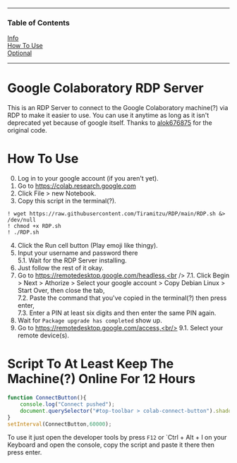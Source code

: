 ----

### Table of Contents  
[Info](#0)  
[How To Use](#1)  
[Optional](#2)

----

<a name="0"/>

# Google Colaboratory RDP Server
This is an RDP Server to connect to the Google Colaboratory machine(?) via RDP to make it easier to use.
You can use it anytime as long as it isn't deprecated yet because of google itself. Thanks to <a href="https://github.com/alok676875/">alok676875<a/> for the original code.

<a name="1"/>

# How To Use
0. Log in to your google account (if you aren't yet).
1. Go to https://colab.research.google.com
2. Click File > new Notebook.
3. Copy this script in the terminal(?).
```
! wget https://raw.githubusercontent.com/Tiramitzu/RDP/main/RDP.sh &> /dev/null
! chmod +x RDP.sh
! ./RDP.sh
```
4. Click the Run cell button (Play emoji like thingy).
5. Input your username and password there<br />
5.1. Wait for the RDP Server installing.
6. Just follow the rest of it okay.
7. Go to https://remotedesktop.google.com/headless,<br />
7.1. Click Begin > Next > Athorize > Select your google account > Copy Debian Linux > Start Over, then close the tab,<br />
7.2. Paste the command that you've copied in the terminal(?) then press enter,<br />
7.3. Enter a PIN at least six digits and then enter the same PIN again.
8. Wait for `Package upgrade has completed` show up.
9. Go to https://remotedesktop.google.com/access,<br/>
9.1. Select your remote device(s).

<a name="2"/>

# Script To At Least Keep The Machine(?) Online For 12 Hours
```js
function ConnectButton(){
    console.log("Connect pushed"); 
    document.querySelector("#top-toolbar > colab-connect-button").shadowRoot.querySelector("#connect").click() 
}
setInterval(ConnectButton,60000);
```
To use it just open the developer tools by press `F12` or `Ctrl + Alt + I on your Keyboard and open the console, copy the script and paste it there then press enter.

